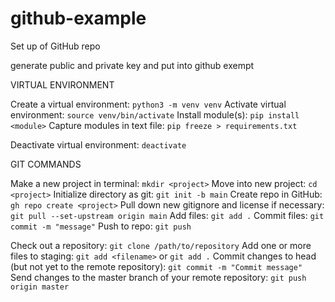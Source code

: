 # github-example
Set up of GitHub repo

generate public and private key and put into github exempt


VIRTUAL ENVIRONMENT

Create a virtual environment: `python3 -m venv venv`
Activate virtual environment: `source venv/bin/activate`
Install module(s): `pip install <module>`
Capture modules in text file: `pip freeze > requirements.txt`

Deactivate virtual environment: `deactivate`


GIT COMMANDS

Make a new project in terminal: `mkdir <project>`
Move into new project: `cd <project>`
Initialize directory as git: `git init -b main`
Create repo in GitHub:  `gh repo create <project>`
Pull down new gitignore and license if necessary: `git pull --set-upstream origin main`
Add files:  `git add .`
Commit files:  `git commit -m "message"`
Push to repo: `git push`



Check out a repository:  `git clone /path/to/repository`
Add one or more files to staging:  `git add <filename>` or `git add .`
Commit changes to head (but not yet to the remote repository): `git commit -m "Commit message"`
Send changes to the master branch of your remote repository: `git push origin master`
